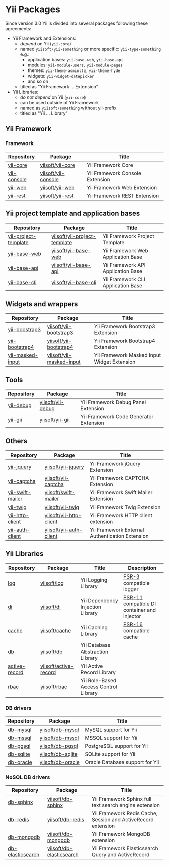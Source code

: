 # Yii Packages

Since version 3.0 Yii is divided into several packages following these agreements:

- Yii Framework and Extensions:
    - *depend* on Yii (`yii-core`)
    - named `yiisoft/yii-something` or more specific: `yii-type-something` e.g.:
        - application bases: `yii-base-web`, `yii-base-api`
        - modules: `yii-module-users`, `yii-module-pages`
        - themes: `yii-theme-adminlte`, `yii-theme-hyde`
        - widgets: `yii-widget-datepicker`
        - and so on
    - titled as "Yii Framework ... Extension"
- Yii Libraries:
    - *do not depend* on Yii (`yii-core`)
    - can be used outside of Yii Framework
    - named as `yiisoft/something` without yii-prefix
    - titled as "Yii ... Library"

## Yii Framework

### Framework

| Repository            | Package                       | Title                                             |
|-----------------------|-------------------------------|---------------------------------------------------|
| [yii-core]            | [yiisoft/yii-core]            | Yii Framework Core                                |
| [yii-console]         | [yiisoft/yii-console]         | Yii Framework Console Extension                   |
| [yii-web]             | [yiisoft/yii-web]             | Yii Framework Web Extension                       |
| [yii-rest]            | [yiisoft/yii-rest]            | Yii Framework REST Extension                      |

[yii-core]:                 https://github.com/yiisoft/yii-core
[yii-console]:              https://github.com/yiisoft/yii-console
[yii-web]:                  https://github.com/yiisoft/yii-web
[yii-rest]:                 https://github.com/yiisoft/yii-rest

[yiisoft/yii-core]:         https://packagist.org/packages/yiisoft/yii-core
[yiisoft/yii-console]:      https://packagist.org/packages/yiisoft/yii-console
[yiisoft/yii-web]:          https://packagist.org/packages/yiisoft/yii-web
[yiisoft/yii-rest]:         https://packagist.org/packages/yiisoft/yii-rest

## Yii project template and application bases

| Repository             | Package                        | Title                                           |
|------------------------|--------------------------------|-------------------------------------------------|
| [yii-project-template] | [yiisoft/yii-project-template] | Yii Framework Project Template                  |
| [yii-base-web]         | [yiisoft/yii-base-web]         | Yii Framework Web Application Base              |
| [yii-base-api]         | [yiisoft/yii-base-api]         | Yii Framework API Application Base              |
| [yii-base-cli]         | [yiisoft/yii-base-cli]         | Yii Framework CLI Application Base              |

[yii-project-template]:     https://github.com/yiisoft/yii-project-template
[yii-base-web]:             https://github.com/yiisoft/yii-base-web
[yii-base-api]:             https://github.com/yiisoft/yii-base-api
[yii-base-cli]:             https://github.com/yiisoft/yii-base-cli

[yiisoft/yii-project-template]: https://packagist.org/packages/yiisoft/yii-project-template
[yiisoft/yii-base-web]:     https://packagist.org/packages/yiisoft/yii-base-web
[yiisoft/yii-base-api]:     https://packagist.org/packages/yiisoft/yii-base-api
[yiisoft/yii-base-cli]:     https://packagist.org/packages/yiisoft/yii-base-cli

## Widgets and wrappers

| Repository            | Package                       | Title                                             |
|-----------------------|-------------------------------|---------------------------------------------------|
| [yii-boostrap3]       | [yiisoft/yii-bootstrap3]      | Yii Framework Bootstrap3 Extension                |
| [yii-bootstrap4]      | [yiisoft/yii-bootstrap4]      | Yii Framework Bootstrap4 Extension                |
| [yii-masked-input]    | [yiisoft/yii-masked-input]    | Yii Framework Masked Input Widget Extension       |

[yii-boostrap3]:            https://github.com/yiisoft/yii-bootstrap3
[yii-bootstrap4]:           https://github.com/yiisoft/yii-bootstrap4
[yii-masked-input]:         https://github.com/yiisoft/yii-masked-input

[yiisoft/yii-bootstrap3]:   https://packagist.org/packages/yiisoft/yii-bootstrap3
[yiisoft/yii-bootstrap4]:   https://packagist.org/packages/yiisoft/yii-bootstrap4
[yiisoft/yii-masked-input]: https://packagist.org/packages/yiisoft/yii-masked-input

## Tools

| Repository            | Package                       | Title                                             |
|-----------------------|-------------------------------|---------------------------------------------------|
| [yii-debug]           | [yiisoft/yii-debug]           | Yii Framework Debug Panel Extension               |
| [yii-gii]             | [yiisoft/yii-gii]             | Yii Framework Code Generator Extension            |

[yii-debug]:                https://github.com/yiisoft/yii-debug
[yii-gii]:                  https://github.com/yiisoft/yii-gii

[yiisoft/yii-debug]:        https://packagist.org/packages/yiisoft/yii-debug
[yiisoft/yii-gii]:          https://packagist.org/packages/yiisoft/yii-gii

## Others

| Repository            | Package                       | Title                                             |
|-----------------------|-------------------------------|---------------------------------------------------|
| [yii-jquery]          | [yiisoft/yii-jquery]          | Yii Framework jQuery Extension                    |
| [yii-captcha]         | [yiisoft/yii-captcha]         | Yii Framework CAPTCHA Extension                   |
| [yii-swift-mailer]    | [yiisoft/swift-mailer]        | Yii Framework Swift Mailer Extension              |
| [yii-twig]            | [yiisoft/yii-twig]            | Yii Framework Twig Extension                      |
| [yii-http-client]     | [yiisoft/yii-http-client]     | Yii Framework HTTP client extension               |
| [yii-auth-client]     | [yiisoft/yii-auth-client]     | Yii Framework External Authentication Extension   |

[yii-jquery]:               https://github.com/yiisoft/yii-jquery
[yii-captcha]:              https://github.com/yiisoft/yii-captcha
[yii-swift-mailer]:         https://github.com/yiisoft/yii-swift-mailer
[yii-twig]:                 https://github.com/yiisoft/yii-twig
[yii-http-client]:          https://github.com/yiisoft/yii-http-client
[yii-auth-client]:          https://github.com/yiisoft/yii-auth-client

[yiisoft/yii-jquery]:       https://packagist.org/packages/yiisoft/yii-jquery
[yiisoft/yii-captcha]:      https://packagist.org/packages/yiisoft/yii-captcha
[yiisoft/swift-mailer]:     https://packagist.org/packages/yiisoft/yii-swift-mailer
[yiisoft/yii-twig]:         https://packagist.org/packages/yiisoft/yii-twig
[yiisoft/yii-http-client]:  https://packagist.org/packages/yiisoft/yii-http-client
[yiisoft/yii-auth-client]:  https://packagist.org/packages/yiisoft/yii-auth-client

## Yii Libraries

| Repository            | Package                       | Title                                 | Description                                   |
|-----------------------|-------------------------------|---------------------------------------|-----------------------------------------------|
| [log]                 | [yiisoft/log]                 | Yii Logging Library                   | [PSR-3] compatible logger                     |
| [di]                  | [yiisoft/di]                  | Yii Dependency Injection Library      | [PSR-11] compatible DI container and injector |
| [cache]               | [yiisoft/cache]               | Yii Caching Library                   | [PSR-16] compatible cache                     |
| [db]                  | [yiisoft/db]                  | Yii Database Abstraction Library      | |
| [active-record]       | [yiisoft/active-record]       | Yii Active Record Library             | |
| [rbac]                | [yiisoft/rbac]                | Yii Role-Based Access Control Library | |

[PSR-3]:                    https://www.php-fig.org/psr/psr-3
[PSR-11]:                   https://www.php-fig.org/psr/psr-11
[PSR-16]:                   https://www.php-fig.org/psr/psr-16

[log]:                      https://github.com/yiisoft/log
[di]:                       https://github.com/yiisoft/di
[cache]:                    https://github.com/yiisoft/cache
[db]:                       https://github.com/yiisoft/db
[rbac]:                     https://github.com/yiisoft/rbac
[active-record]:            https://github.com/yiisoft/active-record

[yiisoft/log]:              https://packagist.org/packages/yiisoft/log
[yiisoft/di]:               https://packagist.org/packages/yiisoft/di
[yiisoft/cache]:            https://packagist.org/packages/yiisoft/cache
[yiisoft/db]:               https://packagist.org/packages/yiisoft/db
[yiisoft/rbac]:             https://packagist.org/packages/yiisoft/rbac
[yiisoft/active-record]:    https://packagist.org/packages/yiisoft/active-record

### DB drivers

| Repository            | Package                       | Title                                             |
|-----------------------|-------------------------------|---------------------------------------------------|
| [db-mysql]            | [yiisoft/db-mysql]            | MySQL support for Yii |
| [db-mssql]            | [yiisoft/db-mssql]            | MSSQL support for Yii |
| [db-pgsql]            | [yiisoft/db-pgsql]            | PostgreSQL support for Yii |
| [db-sqlite]           | [yiisoft/db-sqlite]           | SQLite support for Yii |
| [db-oracle]           | [yiisoft/db-oracle]           | Oracle Database support for Yii |

[db-oracle]:                https://github.com/yiisoft/db-oracle
[db-mssql]:                 https://github.com/yiisoft/db-mssql
[db-mysql]:                 https://github.com/yiisoft/db-mysql
[db-pgsql]:                 https://github.com/yiisoft/db-pgsql
[db-sqlite]:                https://github.com/yiisoft/db-sqlite

[yiisoft/db-oracle]:        https://packagist.org/packages/yiisoft/db-oracle
[yiisoft/db-mssql]:         https://packagist.org/packages/yiisoft/db-mssql
[yiisoft/db-mysql]:         https://packagist.org/packages/yiisoft/db-mysql
[yiisoft/db-pgsql]:         https://packagist.org/packages/yiisoft/db-pgsql
[yiisoft/db-sqlite]:        https://packagist.org/packages/yiisoft/db-sqlite

### NoSQL DB drivers

| Repository            | Package                       | Title                                             |
|-----------------------|-------------------------------|---------------------------------------------------|
| [db-sphinx]           | [yiisoft/db-sphinx]           | Yii Framework Sphinx full text search engine extension  |
| [db-redis]            | [yiisoft/db-redis]            | Yii Framework Redis Cache, Session and ActiveRecord extension |
| [db-mongodb]          | [yiisoft/db-mongodb]          | Yii Framework MongoDB extension |
| [db-elasticsearch]    | [yiisoft/db-elasticsearch]    | Yii Framework Elasticsearch Query and ActiveRecord |

[db-sphinx]:                https://github.com/yiisoft/db-sphinx
[db-redis]:                 https://github.com/yiisoft/db-redis
[db-mongodb]:               https://github.com/yiisoft/db-mongodb
[db-elasticsearch]:         https://github.com/yiisoft/db-elasticsearch

[yiisoft/db-sphinx]:        https://packagist.org/packages/yiisoft/db-sphinx
[yiisoft/db-redis]:         https://packagist.org/packages/yiisoft/db-redis
[yiisoft/db-mongodb]:       https://packagist.org/packages/yiisoft/db-mongodb
[yiisoft/db-elasticsearch]: https://packagist.org/packages/yiisoft/db-elasticsearch
